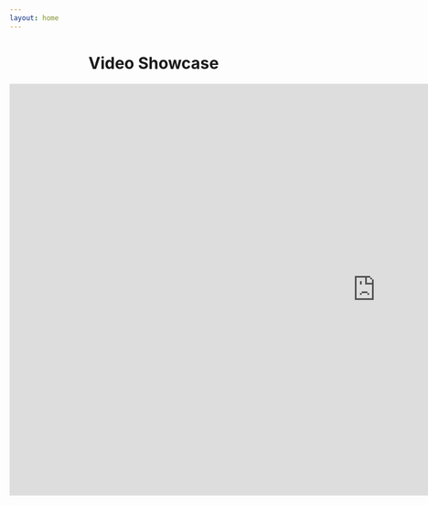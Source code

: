 ```yaml
---
layout: home
---
```


<center> <h1>Video Showcase</h1> </center>

<center><iframe width="1280" height="720" src="https://www.youtube.com/embed/jP2rsLGFnfA" title="YouTube video player" frameborder="0" allow="accelerometer; autoplay; clipboard-write; encrypted-media; gyroscope; picture-in-picture" allowfullscreen></iframe></center>

